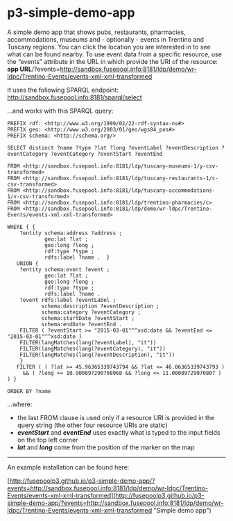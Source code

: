 # p3-simple-demo-app
A simple demo app that shows pubs, restaurants, pharmacies, accommodations, museums and - optionally - events in Trentino and Tuscany regions.
You can click the location you are interested in to see what can be found nearby. To use event data from a specific resource, use the “events” attribute in the URL in which provide the URI of the resource:
**app URL**/?events=http://sandbox.fusepool.info:8181/ldp/demo/wr-ldpc/Trentino-Events/events-xml-xml-transformed

It uses the following SPARQL endpoint: http://sandbox.fusepool.info:8181/sparql/select

...and works with this SPARQL  query:

```
PREFIX rdf: <http://www.w3.org/1999/02/22-rdf-syntax-ns#>
PREFIX geo: <http://www.w3.org/2003/01/geo/wgs84_pos#>
PREFIX schema: <http://schema.org/>

SELECT distinct ?name ?type ?lat ?long ?eventLabel ?eventDescription ?eventCategory ?eventCategory ?eventStart ?eventEnd

FROM <http://sandbox.fusepool.info:8181/ldp/tuscany-museums-1/y-csv-transformed>
FROM <http://sandbox.fusepool.info:8181/ldp/tuscany-restaurants-1/c-csv-transformed>
FROM <http://sandbox.fusepool.info:8181/ldp/tuscany-accommodations-1/v-csv-transformed>
FROM <http://sandbox.fusepool.info:8181/ldp/trentino-pharmacies/c>
FROM <http://sandbox.fusepool.info:8181/ldp/demo/wr-ldpc/Trentino-Events/events-xml-xml-transformed>

WHERE { { 
	?entity schema:address ?address ;
  			geo:lat ?lat ;
			geo:long ?long ;
			rdf:type ?type ;
			rdfs:label ?name .	}
   UNION {
 	?entity schema:event ?event ;
 			geo:lat ?lat ;
 			geo:long ?long ;
 			rdf:type ?type ;
 			rdfs:label ?name . 
	?event rdfs:label ?eventLabel ;
 		   schema:description ?eventDescription ;
 		   schema:category ?eventCategory ;
 		   schema:startDate ?eventStart ;
 		   schema:endDate ?eventEnd .
 	FILTER ( ?eventStart >= "2015-03-01"^^xsd:date && ?eventEnd <= "2015-03-01"^^xsd:date )
 	FILTER(langMatches(lang(?eventLabel), "it"))
 	FILTER(langMatches(lang(?eventCategory), "it"))
 	FILTER(langMatches(lang(?eventDescription), "it"))
 	}
   FILTER ( ( ?lat >= 45.96365339743794 && ?lat <= 46.06365339743793 )
  	 && ( ?long >= 10.900897290708068 && ?long <= 11.00089729070807 ) ) }

ORDER BY ?name
```

...where:
* the last FROM clause is used only if a resource URI is provided in the query string (the other four resource URIs are static)
* **_eventStart_** and **_eventEnd_** uses exactly what is typed to the input fields on the top left corner
* **_lat_** and **_long_** come from the position of the marker on the map

---

An example installation can be found here:

[http://fusepoolp3.github.io/p3-simple-demo-app/?events=http://sandbox.fusepool.info:8181/ldp/demo/wr-ldpc/Trentino-Events/events-xml-xml-transformed](http://fusepoolp3.github.io/p3-simple-demo-app/?events=http://sandbox.fusepool.info:8181/ldp/demo/wr-ldpc/Trentino-Events/events-xml-xml-transformed "Simple demo app")
